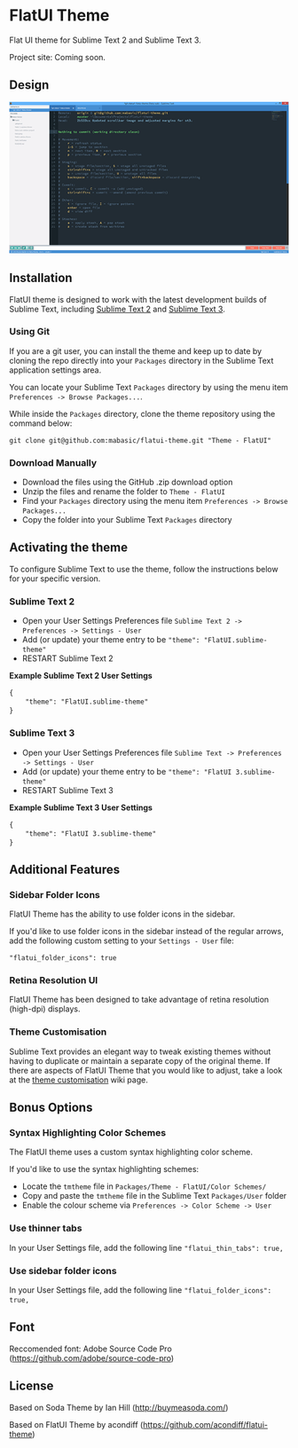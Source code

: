 # FlatUI Theme

Flat UI theme for Sublime Text 2 and Sublime Text 3.

Project site: Coming soon.

## Design

![FlatUI Theme](flatui.png)

## Installation

FlatUI theme is designed to work with the latest development builds of Sublime Text, including [Sublime Text 2](http://www.sublimetext.com/dev) and [Sublime Text 3](http://www.sublimetext.com/3dev).

### Using Git

If you are a git user, you can install the theme and keep up to date by cloning the repo directly into your `Packages` directory in the Sublime Text application settings area.

You can locate your Sublime Text `Packages` directory by using the menu item `Preferences -> Browse Packages...`.

While inside the `Packages` directory, clone the theme repository using the command below:

    git clone git@github.com:mabasic/flatui-theme.git "Theme - FlatUI"

### Download Manually

* Download the files using the GitHub .zip download option
* Unzip the files and rename the folder to `Theme - FlatUI`
* Find your `Packages` directory using the menu item  `Preferences -> Browse Packages...`
* Copy the folder into your Sublime Text `Packages` directory

## Activating the theme

To configure Sublime Text to use the theme, follow the instructions below for your specific version.

### Sublime Text 2

* Open your User Settings Preferences file `Sublime Text 2 -> Preferences -> Settings - User`
* Add (or update) your theme entry to be `"theme": "FlatUI.sublime-theme"`
* RESTART Sublime Text 2

**Example Sublime Text 2 User Settings**

    {
        "theme": "FlatUI.sublime-theme"
    }

### Sublime Text 3

* Open your User Settings Preferences file `Sublime Text -> Preferences -> Settings - User`
* Add (or update) your theme entry to be `"theme": "FlatUI 3.sublime-theme"`
* RESTART Sublime Text 3

**Example Sublime Text 3 User Settings**

    {
        "theme": "FlatUI 3.sublime-theme"
    }

## Additional Features

### Sidebar Folder Icons

FlatUI Theme has the ability to use folder icons in the sidebar.

If you'd like to use folder icons in the sidebar instead of the regular arrows, add the following custom setting to your `Settings - User` file:

    "flatui_folder_icons": true

### Retina Resolution UI

FlatUI Theme has been designed to take advantage of retina resolution (high-dpi) displays.


### Theme Customisation

Sublime Text provides an elegant way to tweak existing themes without having to duplicate or maintain a separate copy of the original theme. If there are aspects of FlatUI Theme that you would like to adjust, take a look at the [theme customisation](https://github.com/buymeasoda/soda-theme/wiki/Theme-customisation) wiki page.

## Bonus Options



### Syntax Highlighting Color Schemes

The FlatUI theme uses a custom syntax highlighting color scheme.

If you'd like to use the syntax highlighting schemes: 

* Locate the `tmtheme` file in `Packages/Theme - FlatUI/Color Schemes/`
* Copy and paste the `tmtheme` file in the Sublime Text `Packages/User` folder
* Enable the colour scheme via `Preferences -> Color Scheme -> User`

### Use thinner tabs
In your User Settings file, add the following line `"flatui_thin_tabs": true,`

### Use sidebar folder icons 

In your User Settings file, add the following line `"flatui_folder_icons": true,`

## Font

Reccomended font: Adobe Source Code Pro (https://github.com/adobe/source-code-pro)

## License

Based on Soda Theme by Ian Hill (http://buymeasoda.com/)

Based on FlatUI Theme by acondiff (https://github.com/acondiff/flatui-theme)

